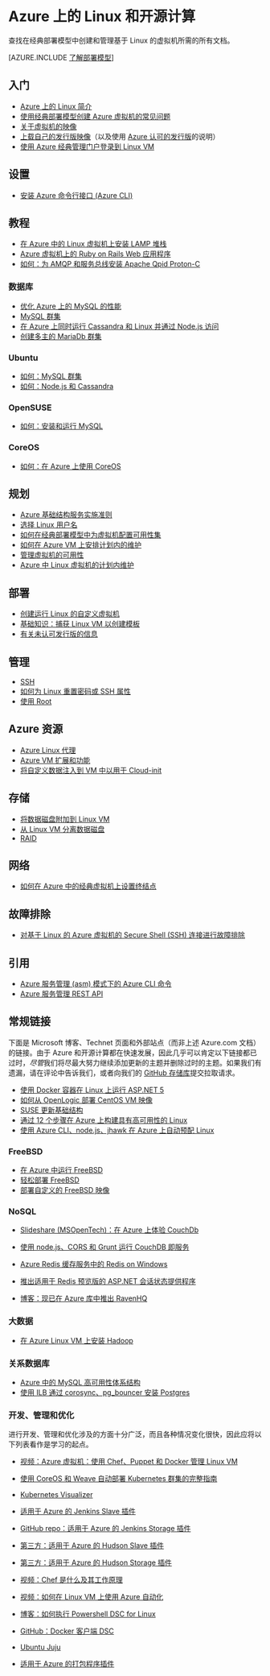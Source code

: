 <properties
	pageTitle="Azure 上的 Linux 和开源计算 | Azure"
	description="列出 Azure 上的 Linux 和开源计算文章，包括基本的 Linux 用法，关于在 Azure 上运行或上载 Linux 映像的一些基本概念，以及关于特定技术或优化的其他内容。"
	services="virtual-machines-linux"
	documentationCenter=""
	authors="squillace"
	manager="timlt"
	editor="tysonn"
	tags="azure-resource-manager,azure-service-management"/>

<tags
	ms.service="virtual-machines-linux"
	ms.devlang="NA"
	ms.topic="article"
	ms.tgt_pltfrm="vm-linux"
	ms.workload="infrastructure-services"
	ms.date="06/27/2016"
	wacn.date="12/12/2016"
	ms.author="rasquill"/>



# Azure 上的 Linux 和开源计算

查找在经典部署模型中创建和管理基于 Linux 的虚拟机所需的所有文档。

[AZURE.INCLUDE [了解部署模型](../../includes/learn-about-deployment-models-classic-include.md)]

## 入门
- [Azure 上的 Linux 简介](/documentation/articles/virtual-machines-linux-intro-on-azure/)
- [使用经典部署模型创建 Azure 虚拟机的常见问题](/documentation/articles/virtual-machines-linux-classic-faq/)
- [关于虚拟机的映像](/documentation/articles/virtual-machines-linux-classic-about-images/)
- [上载自己的发行版映像](/documentation/articles/virtual-machines-linux-classic-create-upload-vhd/)（以及使用 [Azure 认可的发行版](/documentation/articles/virtual-machines-linux-endorsed-distros/)的说明）
- [使用 Azure 经典管理门户登录到 Linux VM](/documentation/articles/virtual-machines-linux-mac-create-ssh-keys/)

## 设置

- [安装 Azure 命令行接口 (Azure CLI)](/documentation/articles/xplat-cli-install/)


## 教程

- [在 Azure 中的 Linux 虚拟机上安装 LAMP 堆栈](/documentation/articles/virtual-machines-linux-create-lamp-stack/)
- [Azure 虚拟机上的 Ruby on Rails Web 应用程序](/documentation/articles/virtual-machines-linux-classic-ruby-rails-web-app/)
- [如何：为 AMQP 和服务总线安装 Apache Qpid Proton-C](/documentation/articles/service-bus-amqp-overview/)

### 数据库
- [优化 Azure 上的 MySQL 的性能](/documentation/articles/virtual-machines-linux-classic-optimize-mysql/)
- [MySQL 群集](/documentation/articles/virtual-machines-linux-classic-mysql-cluster/)
- [在 Azure 上同时运行 Cassandra 和 Linux 并通过 Node.js 访问](/documentation/articles/virtual-machines-linux-classic-cassandra-nodejs/)
- [创建多主的 MariaDb 群集](/documentation/articles/virtual-machines-linux-classic-mariadb-mysql-cluster/)

### Ubuntu
- [如何：MySQL 群集](/documentation/articles/virtual-machines-linux-classic-mysql-cluster/)
- [如何：Node.js 和 Cassandra](/documentation/articles/virtual-machines-linux-classic-cassandra-nodejs/)

### OpenSUSE
- [如何：安装和运行 MySQL](/documentation/articles/virtual-machines-linux-classic-mysql-on-opensuse/)

### CoreOS
- [如何：在 Azure 上使用 CoreOS](https://coreos.com/os/docs/latest/booting-on-azure.html)

## 规划
- [Azure 基础结构服务实施准则](/documentation/articles/virtual-machines-linux-infrastructure-subscription-accounts-guidelines/)
- [选择 Linux 用户名](/documentation/articles/virtual-machines-linux-usernames/)
- [如何在经典部署模型中为虚拟机配置可用性集](/documentation/articles/virtual-machines-linux-classic-configure-availability/)
- [如何在 Azure VM 上安排计划内的维护](/documentation/articles/virtual-machines-linux-planned-maintenance-schedule/)
- [管理虚拟机的可用性](/documentation/articles/virtual-machines-linux-manage-availability/)
- [Azure 中 Linux 虚拟机的计划内维护](/documentation/articles/virtual-machines-linux-planned-maintenance/)


## 部署
- [创建运行 Linux 的自定义虚拟机](/documentation/articles/virtual-machines-linux-classic-createportal/)
- [基础知识：捕获 Linux VM 以创建模板](/documentation/articles/virtual-machines-linux-classic-capture-image/)
- [有关未认可发行版的信息](/documentation/articles/virtual-machines-linux-create-upload-generic/)


## 管理

- [SSH](/documentation/articles/virtual-machines-linux-mac-create-ssh-keys/)
- [如何为 Linux 重置密码或 SSH 属性](/documentation/articles/virtual-machines-linux-classic-reset-access/)
- [使用 Root](/documentation/articles/virtual-machines-linux-use-root-privileges/)


## Azure 资源

- [Azure Linux 代理](/documentation/articles/virtual-machines-linux-agent-user-guide/)
- [Azure VM 扩展和功能](/documentation/articles/virtual-machines-windows-extensions-features/)
- [将自定义数据注入到 VM 中以用于 Cloud-init](/documentation/articles/virtual-machines-windows-classic-inject-custom-data/)


## 存储

- [将数据磁盘附加到 Linux VM](/documentation/articles/virtual-machines-linux-classic-attach-disk/)
- [从 Linux VM 分离数据磁盘](/documentation/articles/virtual-machines-linux-classic-detach-disk/)
- [RAID](/documentation/articles/virtual-machines-linux-configure-raid/)


## 网络
- [如何在 Azure 中的经典虚拟机上设置终结点](/documentation/articles/virtual-machines-linux-classic-setup-endpoints/)


## 故障排除
- [对基于 Linux 的 Azure 虚拟机的 Secure Shell (SSH) 连接进行故障排除](/documentation/articles/virtual-machines-linux-troubleshoot-ssh-connection/)


## 引用

- [Azure 服务管理 (asm) 模式下的 Azure CLI 命令](/documentation/articles/virtual-machines-command-line-tools/)
- [Azure 服务管理 REST API](https://msdn.microsoft.com/zh-cn/library/azure/ee460799.aspx)




## 常规链接
下面是 Microsoft 博客、Technet 页面和外部站点（而非上述 Azure.com 文档）的链接。由于 Azure 和开源计算都在快速发展，因此几乎可以肯定以下链接都已过时，*尽管*我们将尽最大努力继续添加更新的主题并删除过时的主题。如果我们有遗漏，请在评论中告诉我们，或者向我们的 [GitHub 存储库](https://github.com/wacn/techcontent)提交拉取请求。

- [使用 Docker 容器在 Linux 上运行 ASP.NET 5](http://blogs.msdn.com/b/webdev/archive/2015/01/14/running-asp-net-5-applications-in-linux-containers-with-docker.aspx)
- [如何从 OpenLogic 部署 CentOS VM 映像](https://azure.microsoft.com/blog/2013/01/11/deploying-openlogic-centos-images-on-windows-azure-virtual-machines/)
- [SUSE 更新基础结构](https://forums.suse.com/showthread.php?5622-New-Update-Infrastructure)
- [通过 12 个步骤在 Azure 上构建具有高可用性的 Linux](http://blogs.technet.com/b/keithmayer/archive/2014/10/03/quick-start-guide-building-highly-available-linux-servers-in-the-cloud-on-microsoft-azure.aspx)
- [使用 Azure CLI、node.js、jhawk 在 Azure 上自动预配 Linux](http://blogs.technet.com/b/keithmayer/archive/2014/11/24/step-by-step-automated-provisioning-for-linux-in-the-cloud-with-microsoft-azure-xplat-cli-json-and-node-js-part-1.aspx)

### FreeBSD
- [在 Azure 中运行 FreeBSD](https://azure.microsoft.com/blog/2014/05/22/running-freebsd-in-azure/)
- [轻松部署 FreeBSD](http://msopentech.com/blog/2014/10/24/easy-deploy-freebsd-microsoft-azure-vm-depot/)
- [部署自定义的 FreeBSD 映像](http://msopentech.com/blog/2014/05/14/deploy-customize-freebsd-virtual-machine-image-microsoft-azure/)

### NoSQL

- [Slideshare (MSOpenTech)：在 Azure 上体验 CouchDb](http://www.slideshare.net/brianbenz/experiences-using-couchdb-inside-microsofts-azure-team)
- [使用 node.js、CORS 和 Grunt 运行 CouchDB 即服务](http://msopentech.com/blog/2013/12/19/tutorial-building-multi-tier-windows-azure-web-application-use-cloudants-couchdb-service-node-js-cors-grunt-2/)

- [Azure Redis 缓存服务中的 Redis on Windows](http://msopentech.com/blog/2014/05/12/redis-on-windows/)
- [推出适用于 Redis 预览版的 ASP.NET 会话状态提供程序](http://blogs.msdn.com/b/webdev/archive/2014/05/12/announcing-asp-net-session-state-provider-for-redis-preview-release.aspx)

- [博客：现已在 Azure 库中推出 RavenHQ](https://azure.microsoft.com/blog/2014/08/12/ravenhq-now-available-in-the-azure-store/)

### 大数据
- [在 Azure Linux VM 上安装 Hadoop](http://blogs.msdn.com/b/benjguin/archive/2013/04/05/how-to-install-hadoop-on-windows-azure-linux-virtual-machines.aspx)

### 关系数据库
- [Azure 中的 MySQL 高可用性体系结构](http://download.microsoft.com/download/6/1/C/61C0E37C-F252-4B33-9557-42B90BA3E472/MySQL_HADR_solution_in_Azure.pdf)
- [使用 ILB 通过 corosync、pg\_bouncer 安装 Postgres](https://github.com/chgeuer/postgres-azure)

### 开发、管理和优化

进行开发、管理和优化涉及的方面十分广泛，而且各种情况变化很快，因此应将以下列表看作是学习的起点。

- [视频：Azure 虚拟机：使用 Chef、Puppet 和 Docker 管理 Linux VM](https://azure.microsoft.com/blog/2014/12/15/azure-virtual-machines-using-chef-puppet-and-docker-for-managing-linux-vms/)

- [使用 CoreOS 和 Weave 自动部署 Kubernetes 群集的完整指南](https://github.com/GoogleCloudPlatform/kubernetes/blob/master/docs/getting-started-guides/coreos/azure/README.md#kubernetes-on-azure-with-coreos-and-weave)
- [Kubernetes Visualizer](https://azure.microsoft.com/blog/2014/08/28/hackathon-with-kubernetes-on-azure/)

- [适用于 Azure 的 Jenkins Slave 插件](http://msopentech.com/blog/2014/09/23/announcing-jenkins-slave-plugin-azure/)
- [GitHub repo：适用于 Azure 的 Jenkins Storage 插件](https://github.com/jenkinsci/windows-azure-storage-plugin)

- [第三方：适用于 Azure 的 Hudson Slave 插件](http://wiki.hudson-ci.org/display/HUDSON/Azure+Slave+Plugin)
- [第三方：适用于 Azure 的 Hudson Storage 插件](https://github.com/hudson3-plugins/windows-azure-storage-plugin)

- [视频：Chef 是什么及其工作原理](https://msopentech.com/blog/2014/03/31/using-chef-to-manage-azure-resources/)

- [视频：如何在 Linux VM 上使用 Azure 自动化](http://channel9.msdn.com/Shows/Azure-Friday/Azure-Automation-104-managing-Linux-and-creating-Modules-with-Joe-Levy)

- [博客：如何执行 Powershell DSC for Linux](http://blogs.technet.com/b/privatecloud/archive/2014/05/19/powershell-dsc-for-linux-step-by-step.aspx)
- [GitHub：Docker 客户端 DSC](https://github.com/anweiss/DockerClientDSC)

- [Ubuntu Juju](https://juju.ubuntu.com/docs/config-azure.html)

- [适用于 Azure 的打包程序插件](https://github.com/msopentech/packer-azure)

<!---HONumber=Mooncake_Quality_Review_1118_2016-->